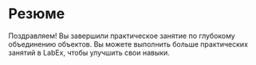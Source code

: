 # Резюме

Поздравляем! Вы завершили практическое занятие по глубокому объединению объектов. Вы можете выполнить больше практических занятий в LabEx, чтобы улучшить свои навыки.
